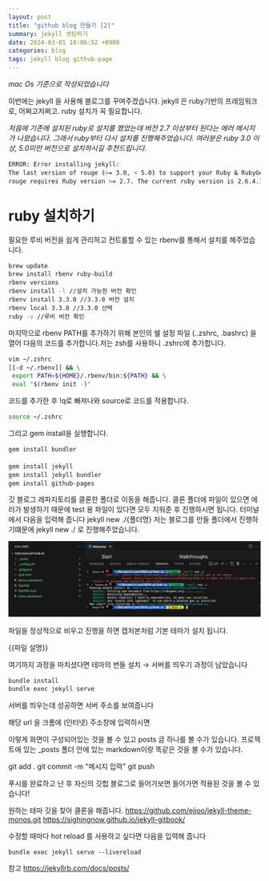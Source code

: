 ```yaml
---
layout: post
title: "github blog 만들기 [2]"
summary: jekyll 셋팅하기
date: 2024-03-01 10:06:52 +0900
categories: blog
tags: jekyll blog github-page
---
```


_mac Os 기준으로 작성되었습니다_

이번에는 jekyll 을 사용해 블로그를 꾸며주겠습니다. jekyll 은 ruby기반의 프레임워크로, 어쩌고저쩌고. ruby 설치가 꼭 필요합니다.

_처음에 기존에 설치된 ruby로 설치를 했었는데 버전 2.7 이상부터 된다는 에러 메시지가 나왔습니다. 그래서 ruby부터 다시 설치를 진행해주었습니다. 여러분은 ruby 3.0 이상, 5.0미만 버전으로 설치하시길 추천드립니다._

```bash
ERROR: Error installing jekyll:
The last version of rouge (>= 3.0, < 5.0) to support your Ruby & RubyGems was 3.30.0. Try installing it with `gem install rouge -v 3.30.0` and then running the current command again
rouge requires Ruby version >= 2.7. The current ruby version is 2.6.4.104.
```

# ruby 설치하기

필요한 루비 버전을 쉽게 관리하고 컨트롤할 수 있는 rbenv를 통해서 설치를 해주었습니다.

```bash
brew update
brew install rbenv ruby-build
rbenv versions
rbenv install -l //설치 가능한 버전 확인
rbenv install 3.3.0 //3.3.0 버전 설치
rbenv local 3.3.0 //3.3.0 선택
ruby -v //루비 버전 확인
```

마지막으로 rbenv PATH를 추가하기 위해 본인의 쉘 설정 파일 (..zshrc, .bashrc) 을 열어 다음의 코드를 추가합니다.저는 zsh를 사용하니 .zshrc에 추가합니다.

```bash
vim ~/.zshrc
[[-d ~/.rbenv]] && \
 export PATH=${HOME}/.rbenv/bin:${PATH} && \
 eval "$(rbenv init -)"
```

코드를 추가한 후 !q로 빠져나와 source로 코드를 적용합니다.

```bash
source ~/.zshrc
```

그리고 gem install을 실행합니다.

```bash
gem install bundler

gem install jekyll
gem install jekyll bundler
gem install github-pages
```

깃 블로그 레파지토리를 클론한 폴더로 이동을 해줍니다. 클론 폴더에 파일이 있으면 에러가 발생하기 때문에 test 용 파일이 있다면 모두 지워준 후 진행하시면 됩니다.
터미널에서 다음을 입력해 줍니다
jekyll new ./{폴더명}
저는 블로그를 만들 폴더에서 진행하기떄문에 jekyll new ./ 로 진행해주었습니다.

![](/assets/images/2024-03-02-jekyll-github-blog-2/03.png)

파일을 정상적으로 비우고 진행을 하면 캡처본처럼 기본 테마가 설치 됩니다.

{{파일 설명}}

여기까지 과정을 마치셨다면
테마의 번들 설치 → 서버를 띄우기
과정이 남았습니다

```bash
bundle install
bundle exec jekyll serve
```

서버를 띄우는데 성공하면
서버 주소를 보여줍니다
[](/assets/images/2024-03-02-jekyll-github-blog-2/04.png)

[](/assets/images/2024-03-02-jekyll-github-blog-2/06.png)

해당 url 을 크롬에 (인터넷) 주소창에 입력하시면

이렇게 화면이 구성되어있는 것을 볼 수 있고 posts 글 하나를 볼 수가 있습니다.
프로젝트에 있는 \_posts 폴더 안에 있는 markdown이랑 똑같은 것을 볼 수가 있습니다.

git add .
git commit -m "메시지 입력"
git push

푸시를 완료하고 난 후 자신의 깃헙 블로그로 들어가보면 들어가면 적용된 것을 볼 수 있습니다!

[](/assets/images/2024-03-02-jekyll-github-blog-2/10.png)
[](/assets/images/2024-03-02-jekyll-github-blog-2/11.png)

원하는 테마 깃을 찾아 클론을 해줍니다.
https://github.com/ejjoo/jekyll-theme-monos.git
https://sighingnow.github.io/jekyll-gitbook/

수정할 때마다 hot reload 를 사용하고 싶다면 다음을 입력해 줍니다

```
bundle exec jekyll serve --livereload
```

참고 https://jekyllrb.com/docs/posts/
